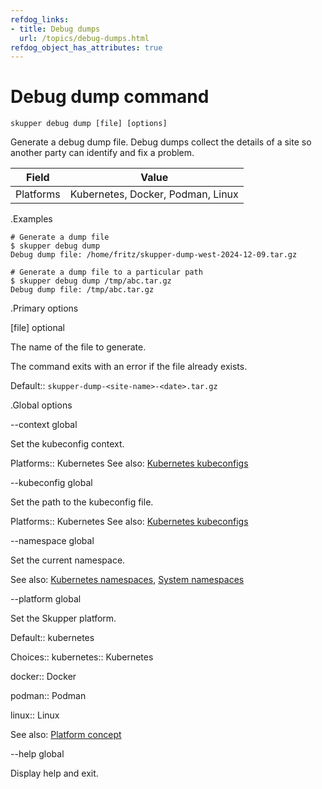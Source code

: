 ```yaml
---
refdog_links:
- title: Debug dumps
  url: /topics/debug-dumps.html
refdog_object_has_attributes: true
---
```


# Debug dump command

~~~ shell
skupper debug dump [file] [options]
~~~

Generate a debug dump file.  Debug dumps collect the details of
a site so another party can identify and fix a problem.

| Field       | Value |
|------------|-------|
| Platforms  | Kubernetes, Docker, Podman, Linux |

.Examples

~~~ console
# Generate a dump file
$ skupper debug dump
Debug dump file: /home/fritz/skupper-dump-west-2024-12-09.tar.gz

# Generate a dump file to a particular path
$ skupper debug dump /tmp/abc.tar.gz
Debug dump file: /tmp/abc.tar.gz
~~~

.Primary options

[file]
optional

The name of the file to generate.

The command exits with an error if the file already exists.

Default:: <code>skupper-dump-&lt;site-name&gt;-&lt;date&gt;.tar.gz</code>


.Global options

--context
global

Set the kubeconfig context.

Platforms:: Kubernetes
See also: [Kubernetes kubeconfigs](https://kubernetes.io/docs/concepts/configuration/organize-cluster-access-kubeconfig/)

--kubeconfig
global

Set the path to the kubeconfig file.

Platforms:: Kubernetes
See also: [Kubernetes kubeconfigs](https://kubernetes.io/docs/concepts/configuration/organize-cluster-access-kubeconfig/)

--namespace
global

Set the current namespace.

See also: [Kubernetes namespaces](https://kubernetes.io/docs/concepts/overview/working-with-objects/namespaces/), [System namespaces]({{site_prefix}}/topics/system-namespaces.html)

--platform
global

Set the Skupper platform.

<!-- You can also use the `SKUPPER_PLATFORM` environment variable. -->

Default:: kubernetes

Choices:: kubernetes:: Kubernetes

docker:: Docker

podman:: Podman

linux:: Linux

See also: [Platform concept]({{site_prefix}}/concepts/platform.html)

--help
global

Display help and exit.


